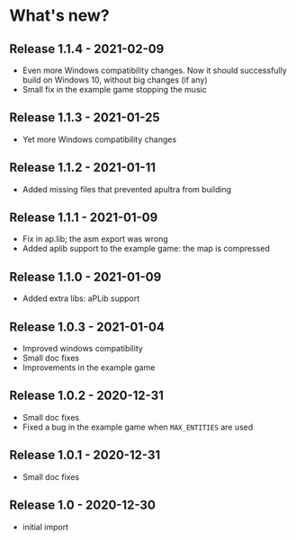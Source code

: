 # What's new?

## Release 1.1.4 - 2021-02-09

 - Even more Windows compatibility changes. Now it should successfully build on
   Windows 10, without big changes (if any)
 - Small fix in the example game stopping the music

## Release 1.1.3 - 2021-01-25

 - Yet more Windows compatibility changes

## Release 1.1.2 - 2021-01-11

 - Added missing files that prevented apultra from building

## Release 1.1.1 - 2021-01-09

 - Fix in ap.lib; the asm export was wrong
 - Added aplib support to the example game: the map is compressed

## Release 1.1.0 - 2021-01-09

 - Added extra libs: aPLib support

## Release 1.0.3 - 2021-01-04

 - Improved windows compatibility
 - Small doc fixes
 - Improvements in the example game

## Release 1.0.2 - 2020-12-31

  - Small doc fixes
  - Fixed a bug in the example game when `MAX_ENTITIES` are used

## Release 1.0.1 - 2020-12-31

  - Small doc fixes

## Release 1.0 - 2020-12-30

  - initial import

